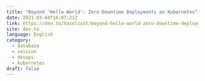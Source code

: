 ```yaml
---
title: "Beyond 'Hello World': Zero-Downtime Deployments on Kubernetes"
date: 2021-03-04T16:07:21Z
link: https://dev.to/hazelcast/beyond-hello-world-zero-downtime-deployments-on-kubernetes-162o?utm_medium=RSS&utm_source=news.12bit.vn
site: dev.to
language: English
category:
  - database
  - session
  - devops
  - kubernetes
draft: false
---
```

